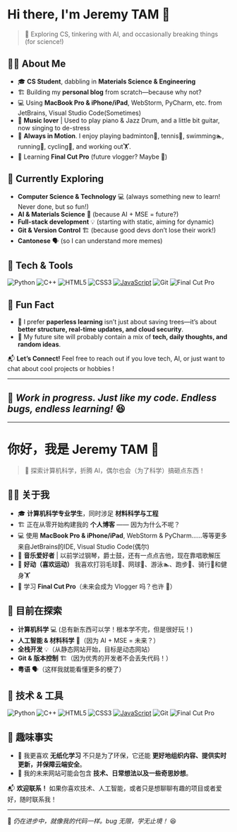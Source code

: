 
# Hi there, I'm Jeremy TAM 👋

> 🚀 Exploring CS, tinkering with AI, and occasionally breaking things (for science!)

## 🧑‍💻 About Me
- 🎓 **CS Student**, dabbling in **Materials Science & Engineering**
- 🏗️ Building my **personal blog** from scratch—because why not?
- 💻 Using **MacBook Pro & iPhone/iPad**, WebStorm, PyCharm, etc. from JetBrains, Visual Studio Code(Sometimes)
- 🎤 **Music lover** | Used to play piano & Jazz Drum, and a little bit guitar, now singing to de-stress
- 💪 **Always in Motion**. I enjoy playing badminton🏸, tennis🎾, swimming🏊, running🏃, cycling🚴, and working out🏋️.
- 🎯 Learning **Final Cut Pro** (future vlogger? Maybe 🤔)

## 🌱 Currently Exploring
- **Computer Science & Technology** 💻 (always something new to learn! Never done, but so fun!)
- **AI & Materials Science** 🔬 (because AI + MSE = future?)
- **Full-stack development** 💡 (starting with static, aiming for dynamic)
- **Git & Version Control** 🏗️ (because good devs don’t lose their work!)
- **Cantonese** 🗣️ (so I can understand more memes)

## 🚀 Tech & Tools
![Python](https://img.shields.io/badge/-Python-3776AB?logo=python&logoColor=white)
![C++](https://img.shields.io/badge/-C++-00599C?logo=c%2B%2B&logoColor=white)
![HTML5](https://img.shields.io/badge/-HTML5-E34F26?logo=html5&logoColor=white)
![CSS3](https://img.shields.io/badge/-CSS3-1572B6?logo=css3&logoColor=white)
[![JavaScript](https://img.shields.io/badge/JavaScript-F7DF1E?style=for-the-badge&logo=javascript&logoColor=black)](https://developer.mozilla.org/en-US/docs/Web/JavaScript)
![Git](https://img.shields.io/badge/-Git-F05032?logo=git&logoColor=white)
![Final Cut Pro](https://img.shields.io/badge/-Final%20Cut%20Pro-999999?logo=apple&logoColor=white)

## 📌 Fun Fact
- 🔹 I prefer **paperless learning** isn’t just about saving trees—it’s about **better structure, real-time updates, and cloud security**. 
- 🔹 My future site will probably contain a mix of **tech, daily thoughts, and random ideas**. 

📬 **Let’s Connect!** Feel free to reach out if you love tech, AI, or just want to chat about cool projects or hobbies !

---
🎯 *Work in progress. Just like my code. Endless bugs, endless learning!* 😆
---
---

# 你好，我是 Jeremy TAM 👋

> 🚀 探索计算机科学，折腾 AI，偶尔也会（为了科学）搞砸点东西！

## 🧑‍💻 关于我
- 🎓 **计算机科学专业学生**，同时涉足 **材料科学与工程**
- 🏗️ 正在从零开始构建我的 **个人博客** —— 因为为什么不呢？
- 💻 使用  **MacBook Pro & iPhone/iPad**, WebStorm & PyCharm……等等更多来自JetBrains的IDE, Visual Studio Code(偶尔)
- 🎤 **音乐爱好者** | 以前学过钢琴，爵士鼓，还有一点点吉他，现在靠唱歌解压
- 💪 **好动（喜欢运动）** 我喜欢打羽毛球🏸、网球🎾、游泳🏊、跑步🏃、骑行🚴和健身🏋️
- 🎯 学习 **Final Cut Pro**（未来会成为 Vlogger 吗？也许 🤔）

## 🌱 目前在探索
- **计算机科学** 💻 (总有新东西可以学！根本学不完，但是很好玩！)
- **人工智能 & 材料科学** 🔬（因为 AI + MSE = 未来？）
- **全栈开发** 💡（从静态网站开始，目标是动态网站）
- **Git & 版本控制** 🏗️（因为优秀的开发者不会丢失代码！）
- **粤语** 🗣️（这样我就能看懂更多的梗了）

## 🚀 技术 & 工具
![Python](https://img.shields.io/badge/-Python-3776AB?logo=python&logoColor=white)
![C++](https://img.shields.io/badge/-C++-00599C?logo=c%2B%2B&logoColor=white)
![HTML5](https://img.shields.io/badge/-HTML5-E34F26?logo=html5&logoColor=white)
![CSS3](https://img.shields.io/badge/-CSS3-1572B6?logo=css3&logoColor=white)
[![JavaScript](https://img.shields.io/badge/JavaScript-F7DF1E?style=for-the-badge&logo=javascript&logoColor=black)](https://developer.mozilla.org/en-US/docs/Web/JavaScript)
![Git](https://img.shields.io/badge/-Git-F05032?logo=git&logoColor=white)
![Final Cut Pro](https://img.shields.io/badge/-Final%20Cut%20Pro-999999?logo=apple&logoColor=white)

## 📌 趣味事实
- 🔹 我更喜欢 **无纸化学习** 不只是为了环保，它还能 **更好地组织内容、提供实时更新，并保障云端安全**。
- 🔹 我的未来网站可能会包含 **技术、日常想法以及一些奇思妙想**。

📬 **欢迎联系！** 如果你喜欢技术、人工智能，或者只是想聊聊有趣的项目或者爱好，随时联系我！

---
🎯 *仍在进步中，就像我的代码一样。bug 无限，学无止境！* 😆


<!---
Tanlx473/Tanlx473 is a ✨ special ✨ repository because its `README.md` (this file) appears on your GitHub profile.
You can click the Preview link to take a look at your changes.
- 👋 Hi, I’m @Tanlx473
- 👀 I’m interested in Computer Science
- 🌱 I’m currently learning Fundimantals of Programming Python
- 💞️ I’m looking to collaborate on ...
- 📫 How to reach me ...
- 😄 Pronouns: ...
- ⚡ Fun fact: ...

--->
